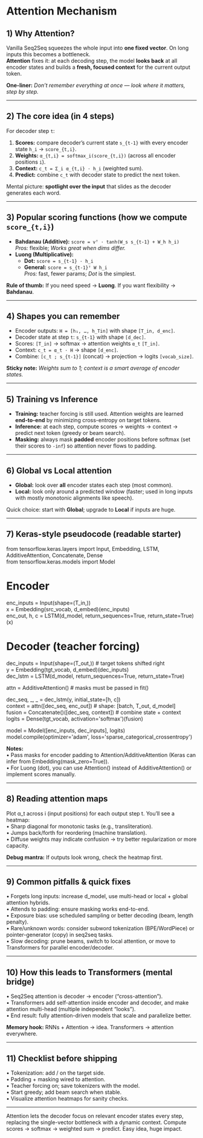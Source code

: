 # Attention Mechanism 


## 1) Why Attention?

Vanilla Seq2Seq squeezes the whole input into **one fixed vector**. On long inputs this becomes a bottleneck.  
**Attention** fixes it: at each decoding step, the model **looks back** at all encoder states and builds a **fresh, focused context** for the current output token.  

**One-liner:** *Don’t remember everything at once — look where it matters, step by step.*

---

## 2) The core idea (in 4 steps)
For decoder step `t`:  
1. **Scores:** compare decoder’s current state `s_{t-1}` with every encoder state `h_i` → `score_{t,i}`.  
2. **Weights:** `α_{t,i} = softmax_i(score_{t,i})` (across all encoder positions `i`).  
3. **Context:** `c_t = Σ_i α_{t,i} · h_i` (weighted sum).  
4. **Predict:** combine `c_t` with decoder state to predict the next token.  

Mental picture: **spotlight over the input** that slides as the decoder generates each word.

---

## 3) Popular scoring functions (how we compute `score_{t,i}`)
- **Bahdanau (Additive):** `score = vᵀ · tanh(W_s s_{t-1} + W_h h_i)`  
  *Pros:* flexible; *Works great when dims differ.*  
- **Luong (Multiplicative):**  
  - **Dot:** `score = s_{t-1} · h_i`  
  - **General:** `score = s_{t-1}ᵀ W h_i`  
  *Pros:* fast, fewer params; *Dot* is the simplest.  

**Rule of thumb:** If you need speed → **Luong**. If you want flexibility → **Bahdanau**.

---

## 4) Shapes you can remember
- Encoder outputs: `H = [h₁, …, h_Tin]` with shape `[T_in, d_enc]`.  
- Decoder state at step `t`: `s_{t-1}` with shape `[d_dec]`.  
- Scores: `[T_in]` → softmax → attention weights `α_t` `[T_in]`.  
- Context: `c_t = α_t · H` → shape `[d_enc]`.  
- Combine: `[c_t ; s_{t-1}]` (concat) → projection → logits `[vocab_size]`.  

**Sticky note:** *Weights sum to 1; context is a smart average of encoder states.*

---

## 5) Training vs Inference
- **Training:** teacher forcing is still used. Attention weights are learned **end-to-end** by minimizing cross-entropy on target tokens.  
- **Inference:** at each step, compute scores → weights → context → predict next token (greedy or beam search).  
- **Masking:** always mask **padded** encoder positions before softmax (set their scores to `-inf`) so attention never flows to padding.

---

## 6) Global vs Local attention
- **Global:** look over **all** encoder states each step (most common).  
- **Local:** look only around a predicted window (faster; used in long inputs with mostly monotonic alignments like speech).  

Quick choice: start with **Global**; upgrade to **Local** if inputs are huge.

---

## 7) Keras-style pseudocode (readable starter)
from tensorflow.keras.layers import Input, Embedding, LSTM, AdditiveAttention, Concatenate, Dense  
from tensorflow.keras.models import Model  

# Encoder  
enc_inputs = Input(shape=(T_in,))  
x = Embedding(src_vocab, d_embed)(enc_inputs)  
enc_out, h, c = LSTM(d_model, return_sequences=True, return_state=True)(x)  

# Decoder (teacher forcing)  
dec_inputs = Input(shape=(T_out,))  # target tokens shifted right  
y = Embedding(tgt_vocab, d_embed)(dec_inputs)  
dec_lstm = LSTM(d_model, return_sequences=True, return_state=True)  

attn = AdditiveAttention()  # masks must be passed in fit()  

dec_seq, _, _ = dec_lstm(y, initial_state=[h, c])  
context = attn([dec_seq, enc_out])            # shape: [batch, T_out, d_model]  
fusion  = Concatenate()([dec_seq, context])   # combine state + context  
logits  = Dense(tgt_vocab, activation='softmax')(fusion)  

model = Model([enc_inputs, dec_inputs], logits)  
model.compile(optimizer='adam', loss='sparse_categorical_crossentropy')  

**Notes:**  
• Pass masks for encoder padding to Attention/AdditiveAttention (Keras can infer from Embedding(mask_zero=True)).  
• For Luong (dot), you can use Attention() instead of AdditiveAttention() or implement scores manually.

---

## 8) Reading attention maps
Plot α_t across i (input positions) for each output step t. You’ll see a heatmap:  
• Sharp diagonal for monotonic tasks (e.g., transliteration).  
• Jumps back/forth for reordering (machine translation).  
• Diffuse weights may indicate confusion → try better regularization or more capacity.  

**Debug mantra:** If outputs look wrong, check the heatmap first.

---

## 9) Common pitfalls & quick fixes
• Forgets long inputs: increase d_model, use multi-head or local + global attention hybrids.  
• Attends to padding: ensure masking works end-to-end.  
• Exposure bias: use scheduled sampling or better decoding (beam, length penalty).  
• Rare/unknown words: consider subword tokenization (BPE/WordPiece) or pointer-generator (copy) in seq2seq tasks.  
• Slow decoding: prune beams, switch to local attention, or move to Transformers for parallel encoder/decoder.

---

## 10) How this leads to Transformers (mental bridge)
• Seq2Seq attention is decoder → encoder (“cross-attention”).  
• Transformers add self-attention inside encoder and decoder, and make attention multi-head (multiple independent “looks”).  
• End result: fully attention-driven models that scale and parallelize better.  

**Memory hook:** RNNs + Attention → idea. Transformers → attention everywhere.

---

## 11) Checklist before shipping
• Tokenization: add <sos>/<eos> on the target side.  
• Padding + masking wired to attention.  
• Teacher forcing on; save tokenizers with the model.  
• Start greedy; add beam search when stable.  
• Visualize attention heatmaps for sanity checks.

---

Attention lets the decoder focus on relevant encoder states every step, replacing the single-vector bottleneck with a dynamic context. Compute scores → softmax → weighted sum → predict. Easy idea, huge impact.